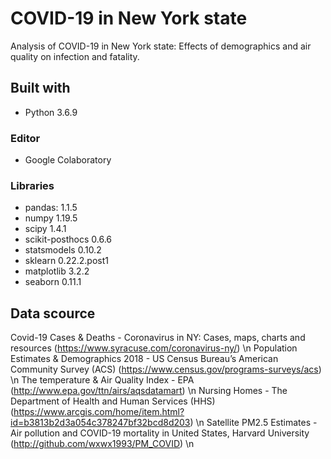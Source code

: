 # COVID-19 in New York state
Analysis of COVID-19 in New York state: Effects of demographics and air quality on infection and fatality.

## Built with 
* Python 3.6.9
### Editor 
* Google Colaboratory
### Libraries 
* pandas: 1.1.5
* numpy 1.19.5
* scipy 1.4.1
* scikit-posthocs 0.6.6
* statsmodels 0.10.2
* sklearn 0.22.2.post1
* matplotlib 3.2.2
* seaborn 0.11.1
## Data scource
Covid-19 Cases & Deaths - Coronavirus in NY: Cases, maps, charts and resources (https://www.syracuse.com/coronavirus-ny/) \n
Population Estimates & Demographics 2018 - US Census Bureau’s American Community Survey (ACS) (https://www.census.gov/programs-surveys/acs) \n
The temperature & Air Quality Index - EPA (http://www.epa.gov/ttn/airs/aqsdatamart) \n
Nursing Homes - The Department of Health and Human Services (HHS) (https://www.arcgis.com/home/item.html?id=b3813b2d3a054c378247bf32bcd8d203) \n
Satellite PM2.5 Estimates - Air pollution and COVID-19 mortality in United States, Harvard University (http://github.com/wxwx1993/PM_COVID) \n
